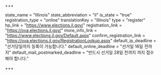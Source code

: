 +++

state_name = "Illinois"
state_abbreviation = "il"
is_state = "true"
registration_type = "online"
translationKey = "Illinois"
type = "register"
hp_link = "https://www.elections.il.gov/"
registration_link = "https://ova.elections.il.gov/"
more_info_link = "https://www.elections.il.gov/Default.aspx"
confirm_registration_link = "https://ova.elections.il.gov/RegistrationLookup.aspx"
default_ip_deadline = "선거당일까지 등록이 가능합니다."
default_online_deadline = "선거일 16일 전까지"
default_mail_postmarked_deadline = "반드시 선거일 28일 전까지 까지 접수해야 합니다."

+++